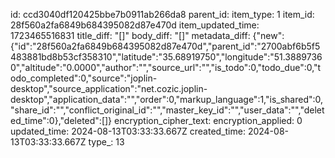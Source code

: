 id: ccd3040df120425bbe7b0911ab266da8
parent_id: 
item_type: 1
item_id: 28f560a2fa6849b684395082d87e470d
item_updated_time: 1723465516831
title_diff: "[]"
body_diff: "[]"
metadata_diff: {"new":{"id":"28f560a2fa6849b684395082d87e470d","parent_id":"2700abf6b5f5483881bd8b53cf358310","latitude":"35.68919750","longitude":"51.38897360","altitude":"0.0000","author":"","source_url":"","is_todo":0,"todo_due":0,"todo_completed":0,"source":"joplin-desktop","source_application":"net.cozic.joplin-desktop","application_data":"","order":0,"markup_language":1,"is_shared":0,"share_id":"","conflict_original_id":"","master_key_id":"","user_data":"","deleted_time":0},"deleted":[]}
encryption_cipher_text: 
encryption_applied: 0
updated_time: 2024-08-13T03:33:33.667Z
created_time: 2024-08-13T03:33:33.667Z
type_: 13